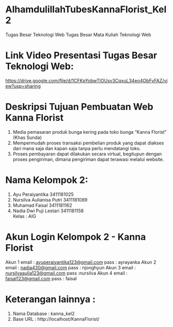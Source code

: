 # AlhamdulillahTubesKannaFlorist_Kel2
Tugas Besar Teknologi Web Tugas Besar Mata Kuliah Teknologi Web

# Link Video Presentasi Tugas Besar Teknologi Web:
https://drive.google.com/file/d/1CFKpYobwTlOUsv3CqxuL34eo4ObFvFAZ/view?usp=sharing

# Deskripsi Tujuan Pembuatan Web Kanna Florist
1. Media pemasaran produk bunga kering pada toko bunga “Kanna Florist” (Khas Sunda)
2. Mempermudah proses transaksi pembelian produk yang dapat diakses dari mana saja dan kapan saja tanpa perlu mendatangi toko.
3. Proses pembayaran dapat dilakukan secara virtual, begitupun dengan proses pengiriman,  dimana pengiriman dapat terawasi melalui website.
 
# Nama Kelompok 2: 
1. Ayu Peraiyantika 3411181025 
2. Nursilva Aulianisa Putri 3411181089 
3. Muhamad Faisal 3411181162 
4. Nadia Dwi Puji Lestari 3411181158  
Kelas : AIG 

# Akun Login Kelompok 2 - Kanna Florist

Akun 1 email : ayuperaiyantika123@gmail.com pass : ayrayanka
Akun 2 email : nadia430@gmail.com pass : njonghyun
Akun 3 email : nursilvaaulia123@gmail.com pass :nursilva
Akun 4 email : faisal123@gmail.com pass : faisal

# Keterangan lainnya :
1. Nama Database : kanna_kel2
2. Base URL : http://localhost/KannaFlorist/

